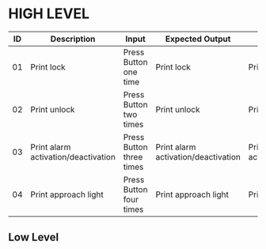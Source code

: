 # HIGH LEVEL
| ID |           Description             |         Input          |         Expected Output          | Actual Output                 |
|----|-----------------------------------|------------------------|----------------------------------|-----------------------|
| 01 |           Print lock              |Press Button one time   |    Print lock                     |  Print lock                   |
| 02 |          Print unlock             |Press Button two times  |   Print unlock                    | Print unlock                 |
| 03 |Print alarm activation/deactivation|Press Button three times|Print alarm activation/deactivation|Print alarm activation/deactivation|
| 04 |     	Print approach light         |Press Button four times |	     Print approach light         |	Print approach light         |
## Low Level
